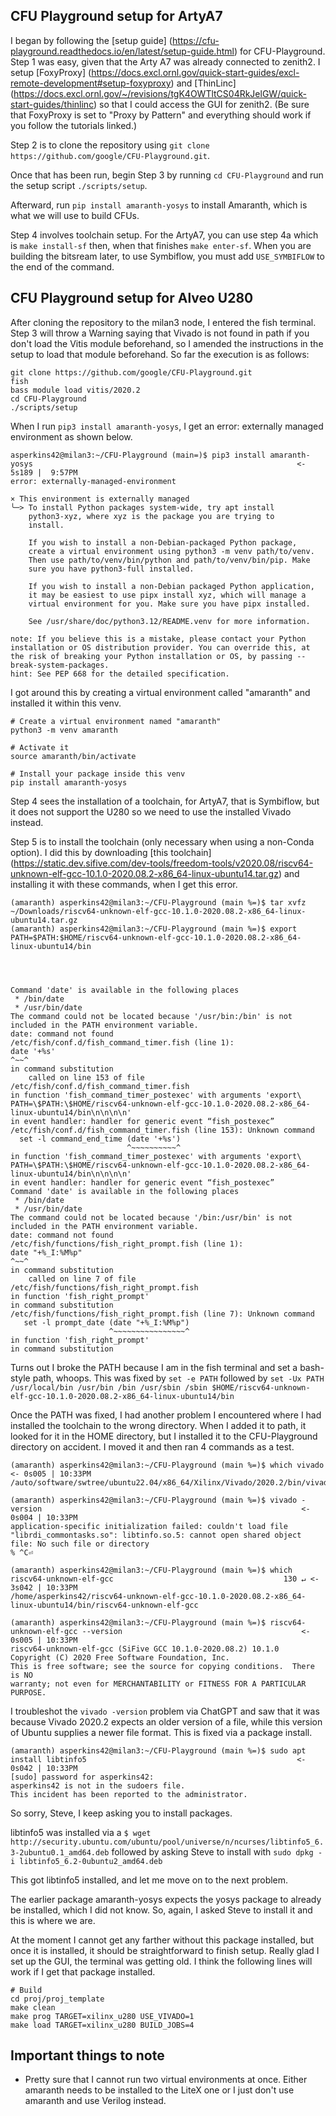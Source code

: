 ## CFU Playground setup for ArtyA7

I began by following the [setup guide] (https://cfu-playground.readthedocs.io/en/latest/setup-guide.html) for CFU-Playground.
Step 1 was easy, given that the Arty A7 was already connected to zenith2. I setup [FoxyProxy] (https://docs.excl.ornl.gov/quick-start-guides/excl-remote-development#setup-foxyproxy) and [ThinLinc] (https://docs.excl.ornl.gov/~/revisions/tgK4OWTltCS04RkJelGW/quick-start-guides/thinlinc) so that I could access 
the GUI for zenith2. (Be sure that FoxyProxy is set to "Proxy by Pattern" and everything should work if you follow the tutorials linked.)

Step 2 is to clone the repository using `git clone https://github.com/google/CFU-Playground.git`.

Once that has been run, begin Step 3 by running `cd CFU-Playground` and run the setup script `./scripts/setup`. 

Afterward, run `pip install amaranth-yosys` to install Amaranth, which is what we will use to build CFUs. 

Step 4 involves toolchain setup. For the ArtyA7, you can use step 4a which is `make install-sf` then, when that finishes `make enter-sf`. 
When you are building the bitsream later, to use Symbiflow, you must add `USE_SYMBIFLOW` to the end of the command. 

## CFU Playground setup for Alveo U280

After cloning the repository to the milan3 node, I entered the fish terminal. Step 3 will throw a Warning saying that Vivado is not found in path if you don't load the Vitis module beforehand, so I amended the instructions in the setup to load that module beforehand. So far the execution is as follows:

```
git clone https://github.com/google/CFU-Playground.git
fish
bass module load vitis/2020.2
cd CFU-Playground
./scripts/setup
```

When I run `pip3 install amaranth-yosys`, I get an error: externally managed environment as shown below. 

```
asperkins42@milan3:~/CFU-Playground (main=)$ pip3 install amaranth-yosys                                                           <- 5s189 |  9:57PM
error: externally-managed-environment

× This environment is externally managed
╰─> To install Python packages system-wide, try apt install
    python3-xyz, where xyz is the package you are trying to
    install.
    
    If you wish to install a non-Debian-packaged Python package,
    create a virtual environment using python3 -m venv path/to/venv.
    Then use path/to/venv/bin/python and path/to/venv/bin/pip. Make
    sure you have python3-full installed.
    
    If you wish to install a non-Debian packaged Python application,
    it may be easiest to use pipx install xyz, which will manage a
    virtual environment for you. Make sure you have pipx installed.
    
    See /usr/share/doc/python3.12/README.venv for more information.

note: If you believe this is a mistake, please contact your Python installation or OS distribution provider. You can override this, at the risk of breaking your Python installation or OS, by passing --break-system-packages.
hint: See PEP 668 for the detailed specification.
```

I got around this by creating a virtual environment called "amaranth" and installed it within this venv.

```
# Create a virtual environment named "amaranth"
python3 -m venv amaranth

# Activate it
source amaranth/bin/activate

# Install your package inside this venv
pip install amaranth-yosys
```

Step 4 sees the installation of a toolchain, for ArtyA7, that is Symbiflow, but it does not support the U280 so we need to use the installed Vivado instead. 

Step 5 is to install the toolchain (only necessary when using a non-Conda option). I did this by downloading [this toolchain] (https://static.dev.sifive.com/dev-tools/freedom-tools/v2020.08/riscv64-unknown-elf-gcc-10.1.0-2020.08.2-x86_64-linux-ubuntu14.tar.gz) and installing it with these commands, when I get this error. 

```
(amaranth) asperkins42@milan3:~/CFU-Playground (main %=)$ tar xvfz ~/Downloads/riscv64-unknown-elf-gcc-10.1.0-2020.08.2-x86_64-linux-ubuntu14.tar.gz
(amaranth) asperkins42@milan3:~/CFU-Playground (main %=)$ export PATH=$PATH:$HOME/riscv64-unknown-elf-gcc-10.1.0-2020.08.2-x86_64-linux-ubuntu14/bin




Command 'date' is available in the following places
 * /bin/date
 * /usr/bin/date
The command could not be located because '/usr/bin:/bin' is not included in the PATH environment variable.
date: command not found
/etc/fish/conf.d/fish_command_timer.fish (line 1): 
date '+%s'
^~~^
in command substitution
	called on line 153 of file /etc/fish/conf.d/fish_command_timer.fish
in function 'fish_command_timer_postexec' with arguments 'export\ PATH=\$PATH:\$HOME/riscv64-unknown-elf-gcc-10.1.0-2020.08.2-x86_64-linux-ubuntu14/bin\n\n\n\n'
in event handler: handler for generic event “fish_postexec”
/etc/fish/conf.d/fish_command_timer.fish (line 153): Unknown command
  set -l command_end_time (date '+%s')
                          ^~~~~~~~~~~^
in function 'fish_command_timer_postexec' with arguments 'export\ PATH=\$PATH:\$HOME/riscv64-unknown-elf-gcc-10.1.0-2020.08.2-x86_64-linux-ubuntu14/bin\n\n\n\n'
in event handler: handler for generic event “fish_postexec”
Command 'date' is available in the following places
 * /bin/date
 * /usr/bin/date
The command could not be located because '/bin:/usr/bin' is not included in the PATH environment variable.
date: command not found
/etc/fish/functions/fish_right_prompt.fish (line 1): 
date "+%_I:%M%p"
^~~^
in command substitution
	called on line 7 of file /etc/fish/functions/fish_right_prompt.fish
in function 'fish_right_prompt'
in command substitution
/etc/fish/functions/fish_right_prompt.fish (line 7): Unknown command
   set -l prompt_date (date "+%_I:%M%p")
                      ^~~~~~~~~~~~~~~~~^
in function 'fish_right_prompt'
in command substitution
```

Turns out I broke the PATH because I am in the fish terminal and set a bash-style path, whoops. This was fixed by `set -e PATH` followed by `set -Ux PATH /usr/local/bin /usr/bin /bin /usr/sbin /sbin $HOME/riscv64-unknown-elf-gcc-10.1.0-2020.08.2-x86_64-linux-ubuntu14/bin`

Once the PATH was fixed, I had another problem I encountered where I had installed the toolchain to the wrong directory. When I added it to path, it looked for it in the HOME directory, but I installed it to the CFU-Playground directory on accident. I moved it and then ran 4 commands as a test. 

```
(amaranth) asperkins42@milan3:~/CFU-Playground (main %=)$ which vivado                                                             <- 0s005 | 10:33PM
/auto/software/swtree/ubuntu22.04/x86_64/Xilinx/Vivado/2020.2/bin/vivado

(amaranth) asperkins42@milan3:~/CFU-Playground (main %=)$ vivado -version                                                          <- 0s004 | 10:33PM
application-specific initialization failed: couldn't load file "librdi_commontasks.so": libtinfo.so.5: cannot open shared object file: No such file or directory
% ^C⏎

(amaranth) asperkins42@milan3:~/CFU-Playground (main %=)$ which riscv64-unknown-elf-gcc                                      130 ↵ <- 3s042 | 10:33PM
/home/asperkins42/riscv64-unknown-elf-gcc-10.1.0-2020.08.2-x86_64-linux-ubuntu14/bin/riscv64-unknown-elf-gcc

(amaranth) asperkins42@milan3:~/CFU-Playground (main %=)$ riscv64-unknown-elf-gcc --version                                        <- 0s005 | 10:33PM
riscv64-unknown-elf-gcc (SiFive GCC 10.1.0-2020.08.2) 10.1.0
Copyright (C) 2020 Free Software Foundation, Inc.
This is free software; see the source for copying conditions.  There is NO
warranty; not even for MERCHANTABILITY or FITNESS FOR A PARTICULAR PURPOSE.
```

I troubleshot the `vivado -version` problem via ChatGPT and saw that it was because Vivado 2020.2 expects an older version of a file, while this version of Ubuntu supplies a newer file format. This is fixed via a package install. 

```
(amaranth) asperkins42@milan3:~/CFU-Playground (main %=)$ sudo apt install libtinfo5                                               <- 0s042 | 10:33PM
[sudo] password for asperkins42: 
asperkins42 is not in the sudoers file.
This incident has been reported to the administrator.
```

So sorry, Steve, I keep asking you to install packages.

libtinfo5 was installed via a `$ wget http://security.ubuntu.com/ubuntu/pool/universe/n/ncurses/libtinfo5_6.3-2ubuntu0.1_amd64.deb` followed by asking Steve to install with `sudo dpkg -i libtinfo5_6.2-0ubuntu2_amd64.deb`

This got libtinfo5 installed, and let me move on to the next problem.

The earlier package amaranth-yosys expects the yosys package to already be installed, which I did not know. So, again, I asked Steve to install it and this is where we are. 




At the moment I cannot get any farther without this package installed, but once it is installed, it should be straightforward to finish setup. Really glad I set up the GUI, the terminal was getting old. I think the following lines will work if I get that package installed. 

```
# Build
cd proj/proj_template
make clean
make prog TARGET=xilinx_u280 USE_VIVADO=1
make load TARGET=xilinx_u280 BUILD_JOBS=4
```

## Important things to note

* Pretty sure that I cannot run two virtual environments at once. Either amaranth needs to be installed to the LiteX one or I just don't use amaranth and use Verilog instead.





